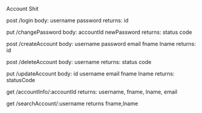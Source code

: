 Account Shit

post /login
    body:
        username
        password
    returns:
        id

put /changePassword
    body:
        accountId
        newPassword
    returns:
        status code

post /createAccount
    body:
        username
        password
        email
        fname
        lname
    returns:
        id

post /deleteAccount
    body:
        username
    returns:
        status code

put /updateAccount
    body:
        id
        username
        email
        fname
        lname
    returns:
        statusCode

get /accountInfo/:accountId
    returns:
        username, fname, lname, email

get /searchAccount/:username
    returns
        fname,lname
